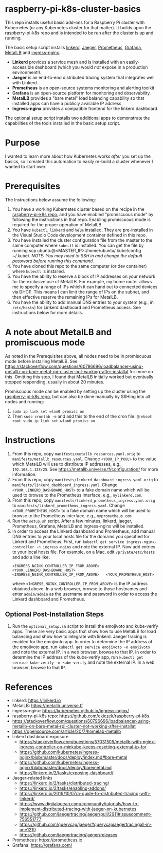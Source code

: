 # raspberry-pi-k8s-cluster-basics

This repo installs useful basic add-ons for a Raspberry Pi cluster with Kubernetes (or any Kubernetes cluster for that matter). It builds upon the raspberry-pi-k8s repo and is intended to be run after the cluster is up and running.

The basic setup script installs [linkerd](https://linkerd.io), [Jaeger](https://www.jaegertracing.io), [Prometheus](https://prometheus.io), [Grafana](https://grafana.com/), [MetalLB](https://metallb.universe.tf) and [ingress-nginx](https://kubernetes.github.io/ingress-nginx/).
* **Linkerd** provides a service mesh and is installed with an easily-accessible dashboard (which you would _not_ expose in a production environment!).
* **Jaeger** is an end-to-end distributed tracing system that integrates well with Linkerd.
* **Prometheus** is an open-source systems monitoring and alerting toolkit.
* **Grafana** is an open-source platform for monitoring and observability.
* **MetalLB** provides a "bare metal" load balancing capability so that installed apps can have a publicly available IP address.
* **Ingress-nginx** provides a compatible frontend for the linkerd dashboard.

The optional setup script installs two additional apps to demonstrate the capabilities of the tools installed in the basic setup script.

# Purpose
I wanted to learn more about how Kubernetes works _after_ you set up the basics, so I created this automation to easily re-build a cluster whenever I wanted to start over.

# Prerequisites
The Instructions below assume the following:
1. You have a working Kubernetes cluster based on the recipe in the [raspberry-pi-k8s repo](https://github.com/ekiczek/raspberry-pi-k8s), and you have enabled "promiscuous mode" by following the instructions in that repo. Enabling promiscuous mode is required for the proper operation of MetalLB.
1. You have `kubectl`, `linkerd` and `helm` installed. They are pre-installed in the Visual Studio Code development container defined in this repo.
1. You have installed the cluster configuration file from the master to the same computer where `kubectl` is installed. You can get the file by running scp ubuntu@<MASTER_IP>:/home/ubuntu/.kube/config ~/.kube/. _NOTE: You may need to SSH in and change the default password before running this command._
1. You have cloned this repo to the same computer (or dev container) where `kubectl` is installed.
1. You have the ability to reserve a block of IP addresses on your network for the exclusive use of MetalLB. For example, my home router allows me to specify a range of IPs which it can hand out to connected devices via DHCP. This means I can limit the range of IPs on the subnet, and then effective reserve the remaining IPs for MetalLB.
1. You have the ability to add manual DNS entries to your system (e.g., in `/etc/hosts`) for Linkerd dashboard and Prometheus access. See instructions below for more details.

# A note about MetalLB and promiscuous mode
As noted in the Prerequisites above, all nodes need to be in promiscuous mode before installing MetalLB. See https://stackoverflow.com/questions/60796696/loadbalancer-using-metallb-on-bare-metal-rpi-cluster-not-working-after-installat for more on this. Omitting this step, I found that MetalLB initially worked but eventually stopped responding, usually in about 20 minutes.

Promiscuous mode can be enabled by setting up the cluster using the [raspberry-pi-k8s repo](https://github.com/ekiczek/raspberry-pi-k8s), but can also be done manually by SSHing into all nodes and running:
1. `sudo ip link set wlan0 promisc on`
1. Then `sudo crontab -e` and add this to the end of the cron file: `@reboot root sudo ip link set wlan0 promisc on`

# Instructions
1. From this repo, copy `manifests/metallb_resources.yaml.orig` to `manifests/metallb_resources.yaml`. Change `<YOUR_IP_POOL>` to the value which MetalLB will use to distribute IP addresses, e.g., `192.168.1.128/25`. See https://metallb.universe.tf/configuration/ for more information.
1. From this repo, copy `manifests/linkerd_dashboard_ingress.yaml.orig` to `manifests/linkerd_dashboard_ingress.yaml`. Change `<YOUR_LINKERD_DASHBOARD_HOST>` to a fake domain name which will be used to browse to the Prometheus interface, e.g., `mylinkerd.com`.
1. From this repo, copy `manifests/linkerd_prometheus_ingress.yaml.orig` to `manifests/linkerd_prometheus_ingress.yaml`. Change `<YOUR_PROMETHEUS_HOST>` to a fake domain name which will be used to browse to the Prometheus interface, e.g., `myprometheus.com`.
1. Run the `setup.sh` script. After a few minutes, linkerd, jaeger, Prometheus, Grafana, MetalLB and ingress-nginx will be installed.
1. In order to access the Linkerd dashboard and Prometheus, add manual DNS entries to your local hosts file for the domains you specified for Linkerd and Prometheus. First, run `kubectl get service ingress-nginx-controller -n ingress-nginx` and note the external IP. Now add entries to your local hosts file. For example, on a Mac, edit `/private/etc/hosts` and add a line like:
   ```
   <INGRESS_NGINX_CONTROLLER_IP_FROM_ABOVE>   <YOUR_LINKERD_DASHBOARD_HOST>
   <INGRESS_NGINX_CONTROLLER_IP_FROM_ABOVE>   <YOUR_PROMETHEUS_HOST>
   ```
   where `<INGRESS_NGINX_CONTROLLER_IP_FROM_ABOVE>` is the IP address obtained above. In a web browser, browse to those hostnames and enter `admin/admin` as the username and password in order to access the Linkerd dashboard and Prometheus.

## Optional Post-Installation Steps
1. Run the `optional_setup.sh` script to install the emojivoto and kube-verify apps. These are very basic apps that show how to use MetalLB for load balancing and show how to integrate with linkerd. Jaeger tracing is enabled for the emojivoto app. In order to determine the IP address of the emojivoto app, run `kubectl get service emojivoto -n emojivoto` and note the external IP. In a web browser, browse to that IP. In order to determine the IP address of the kube-verify app, run `kubectl get service kube-verify -n kube-verify` and note the external IP. In a web browser, browse to that IP.

# References
* linkerd: https://linkerd.io
* MetalLB: https://metallb.universe.tf
* ingress-nginx: https://kubernetes.github.io/ingress-nginx/
* raspberry-pi-k8s repo: https://github.com/ekiczek/raspberry-pi-k8s
* https://stackoverflow.com/questions/60796696/loadbalancer-using-metallb-on-bare-metal-rpi-cluster-not-working-after-installat
* https://opensource.com/article/20/7/homelab-metallb
* linkerd dashboard exposure:
  * https://stackoverflow.com/questions/57031505/metallb-with-nginx-ingress-controller-on-minkube-keeps-resetting-external-ip-for
  * https://github.com/kubernetes/ingress-nginx/blob/master/docs/deploy/index.md#bare-metal
  * https://github.com/kubernetes/ingress-nginx/blob/master/docs/deploy/baremetal.md
  * https://linkerd.io/2/tasks/exposing-dashboard/
* Jaeger-related links
  * https://linkerd.io/2/tasks/distributed-tracing/
  * https://linkerd.io/2/tasks/enabling-addons/
  * https://linkerd.io/2019/10/07/a-guide-to-distributed-tracing-with-linkerd/
  * https://www.digitalocean.com/community/tutorials/how-to-implement-distributed-tracing-with-jaeger-on-kubernetes
  * https://github.com/jaegertracing/jaeger/pull/2611#issuecomment-756551777
  * https://github.com/querycap/jaeger#querycapjaegertracingall-in-one1210
  * https://github.com/jaegertracing/jaeger/releases
* Prometheus: https://prometheus.io
* Grafana: https://grafana.com/
